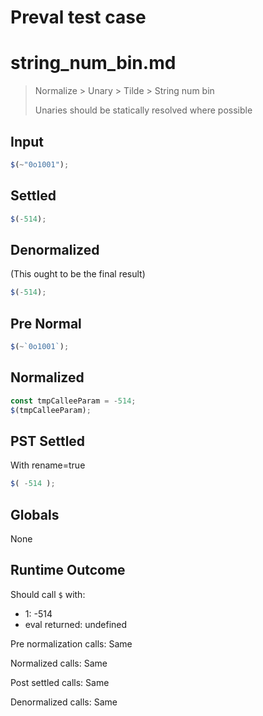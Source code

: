 # Preval test case

# string_num_bin.md

> Normalize > Unary > Tilde > String num bin
>
> Unaries should be statically resolved where possible

## Input

`````js filename=intro
$(~"0o1001");
`````

## Settled


`````js filename=intro
$(-514);
`````

## Denormalized
(This ought to be the final result)

`````js filename=intro
$(-514);
`````

## Pre Normal


`````js filename=intro
$(~`0o1001`);
`````

## Normalized


`````js filename=intro
const tmpCalleeParam = -514;
$(tmpCalleeParam);
`````

## PST Settled
With rename=true

`````js filename=intro
$( -514 );
`````

## Globals

None

## Runtime Outcome

Should call `$` with:
 - 1: -514
 - eval returned: undefined

Pre normalization calls: Same

Normalized calls: Same

Post settled calls: Same

Denormalized calls: Same
